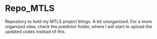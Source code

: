 # Repo_MTLS
Repository to hold my MTLS project things.
A bit unorganized. For a more organized view, check the predictor folder, where I will start to upload the updated codes instead of this.
